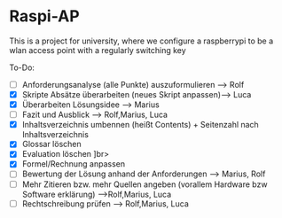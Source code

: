 # Raspi-AP
This is a project for university, where we configure a raspberrypi to be a wlan access point with a regularly switching key

To-Do:

- [ ] Anforderungsanalyse (alle Punkte) auszuformulieren --> Rolf    <br>
- [x] Skripte Absätze überarbeiten (neues Skript anpassen)--> Luca   <br>
- [x] Überarbeiten Lösungsidee --> Marius                            <br>
- [ ] Fazit und Ausblick --> Rolf,Marius, Luca                       <br>
- [x] Inhaltsverzeichnis umbennen (heißt Contents) + Seitenzahl nach Inhaltsverzeichnis <br>
- [x] Glossar löschen <br>
- [x] Evaluation löschen ]br>
- [x] Formel/Rechnung anpassen <br>
- [ ] Bewertung der Lösung anhand der Anforderungen --> Marius, Rolf <br>
- [ ] Mehr Zitieren bzw. mehr Quellen angeben (vorallem Hardware bzw Software erklärung) -->Rolf,Marius, Luca  <br>
- [ ] Rechtschreibung prüfen --> Rolf,Marius, Luca <br>
